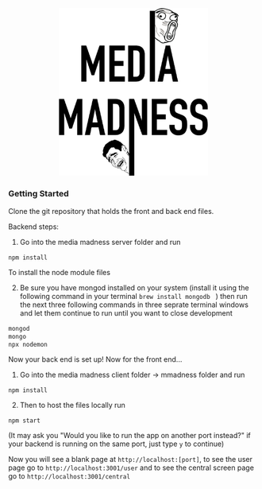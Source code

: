 <div align="center"><img width="300px" src="./src/img/MM-logo.png"/></div>

### Getting Started

Clone the git repository that holds the front and back end files.

Backend steps:

1) Go into the media madness server folder and run

```
npm install
```

To install the node module files

2) Be sure you have mongod installed on your system (install it using the following command in your terminal `brew install mongodb ` ) then run the next three following commands in three seprate terminal windows and let them continue to run until you want to close development

```
mongod
mongo
npx nodemon
```

Now your back end is set up! Now for the front end...

1) Go into the media madness client folder -> mmadness folder and run 

````
npm install
````

2) Then to host the files locally run

```
npm start
```

(It may ask you "Would you like to run the app on another port instead?" if your backend is running on the same port, just type `y` to continue)

Now you will see a blank page at `http://localhost:[port]`, to see the user page go to `http://localhost:3001/user` and to see the central screen page go to `http://localhost:3001/central`